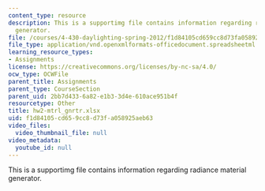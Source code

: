 ```yaml
---
content_type: resource
description: This is a supportimg file contains information regarding radiance material
  generator.
file: /courses/4-430-daylighting-spring-2012/f1d84105cd659cc8d73fa058925aeb63_hw2-mtrl_gnrtr.xlsx
file_type: application/vnd.openxmlformats-officedocument.spreadsheetml.sheet
learning_resource_types:
- Assignments
license: https://creativecommons.org/licenses/by-nc-sa/4.0/
ocw_type: OCWFile
parent_title: Assignments
parent_type: CourseSection
parent_uid: 2bb7d433-6a82-e1b3-3d4e-610ace951b4f
resourcetype: Other
title: hw2-mtrl_gnrtr.xlsx
uid: f1d84105-cd65-9cc8-d73f-a058925aeb63
video_files:
  video_thumbnail_file: null
video_metadata:
  youtube_id: null
---
```

This is a supportimg file contains information regarding radiance material generator.